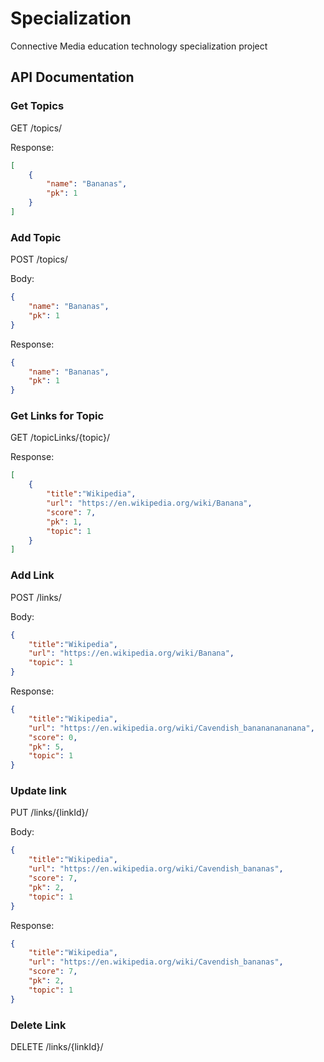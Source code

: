 # Specialization
Connective Media education technology specialization project 

## API Documentation

### Get Topics
GET /topics/

Response:
```json
[
    {
        "name": "Bananas",
        "pk": 1
    }
]
```

### Add Topic
POST /topics/

Body:
```json
{
    "name": "Bananas",
    "pk": 1
}
```

Response:
```json
{
    "name": "Bananas",
    "pk": 1
}
```

### Get Links for Topic
GET /topicLinks/{topic}/

Response:
```json
[
    {
    	"title":"Wikipedia",
        "url": "https://en.wikipedia.org/wiki/Banana",
        "score": 7,
        "pk": 1,
        "topic": 1
    }
]
```

### Add Link
POST /links/

Body:
```json
{
	"title":"Wikipedia",
    "url": "https://en.wikipedia.org/wiki/Banana",
    "topic": 1
}
```

Response:
```json
{
	"title":"Wikipedia",
	"url": "https://en.wikipedia.org/wiki/Cavendish_banananananana",
	"score": 0,
	"pk": 5,
	"topic": 1
}
```

### Update link
PUT /links/{linkId}/

Body:
```json
{
	"title":"Wikipedia",
    "url": "https://en.wikipedia.org/wiki/Cavendish_bananas",
    "score": 7,
    "pk": 2,
    "topic": 1
}
```

Response:
```json
{
	"title":"Wikipedia",
    "url": "https://en.wikipedia.org/wiki/Cavendish_bananas",
    "score": 7,
    "pk": 2,
    "topic": 1
}
```

### Delete Link
DELETE /links/{linkId}/


